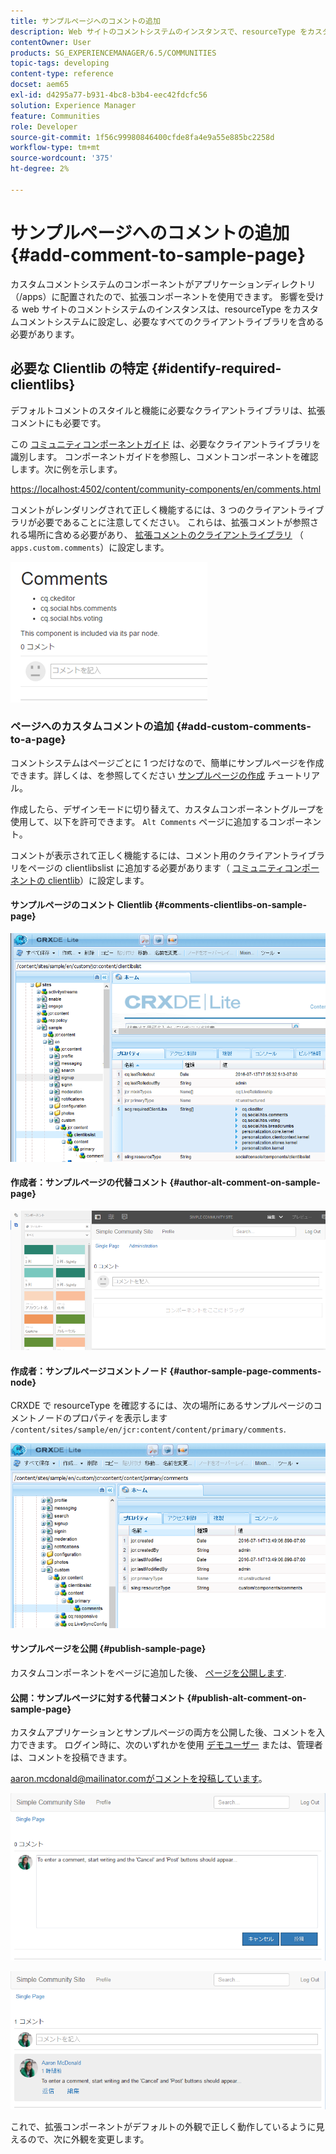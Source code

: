 ```yaml
---
title: サンプルページへのコメントの追加
description: Web サイトのコメントシステムのインスタンスで、resourceType をカスタムコメントシステムに設定し、必要なすべてのクライアントライブラリを含める方法について説明します。
contentOwner: User
products: SG_EXPERIENCEMANAGER/6.5/COMMUNITIES
topic-tags: developing
content-type: reference
docset: aem65
exl-id: d4295a77-b931-4bc8-b3b4-eec42fdcfc56
solution: Experience Manager
feature: Communities
role: Developer
source-git-commit: 1f56c99980846400cfde8fa4e9a55e885bc2258d
workflow-type: tm+mt
source-wordcount: '375'
ht-degree: 2%

---
```


# サンプルページへのコメントの追加  {#add-comment-to-sample-page}

カスタムコメントシステムのコンポーネントがアプリケーションディレクトリ（/apps）に配置されたので、拡張コンポーネントを使用できます。 影響を受ける web サイトのコメントシステムのインスタンスは、resourceType をカスタムコメントシステムに設定し、必要なすべてのクライアントライブラリを含める必要があります。

## 必要な Clientlib の特定 {#identify-required-clientlibs}

デフォルトコメントのスタイルと機能に必要なクライアントライブラリは、拡張コメントにも必要です。

この [コミュニティコンポーネントガイド](/help/communities/components-guide.md) は、必要なクライアントライブラリを識別します。 コンポーネントガイドを参照し、コメントコンポーネントを確認します。次に例を示します。

[https://localhost:4502/content/community-components/en/comments.html](https://localhost:4502/content/community-components/en/comments.html)

コメントがレンダリングされて正しく機能するには、3 つのクライアントライブラリが必要であることに注意してください。 これらは、拡張コメントが参照される場所に含める必要があり、 [拡張コメントのクライアントライブラリ](/help/communities/extend-create-components.md#create-a-client-library-folder) （ `apps.custom.comments`）に設定します。

![comments-component1](assets/comments-component1.png)

### ページへのカスタムコメントの追加 {#add-custom-comments-to-a-page}

コメントシステムはページごとに 1 つだけなので、簡単にサンプルページを作成できます。詳しくは、を参照してください [サンプルページの作成](/help/communities/create-sample-page.md) チュートリアル。

作成したら、デザインモードに切り替えて、カスタムコンポーネントグループを使用して、以下を許可できます。 `Alt Comments` ページに追加するコンポーネント。

コメントが表示されて正しく機能するには、コメント用のクライアントライブラリをページの clientlibslist に追加する必要があります（ [コミュニティコンポーネントの clientlib](/help/communities/clientlibs.md)）に設定します。

#### サンプルページのコメント Clientlib {#comments-clientlibs-on-sample-page}

![comments-clientlibs-crxde](assets/comments-clientlibs-crxde.png)

#### 作成者：サンプルページの代替コメント {#author-alt-comment-on-sample-page}

![alt-comment](assets/alt-comment.png)

#### 作成者：サンプルページコメントノード {#author-sample-page-comments-node}

CRXDE で resourceType を確認するには、次の場所にあるサンプルページのコメントノードのプロパティを表示します `/content/sites/sample/en/jcr:content/content/primary/comments`.

![verify-comment-crxde](assets/verify-comment-crxde.png)

#### サンプルページを公開 {#publish-sample-page}

カスタムコンポーネントをページに追加した後、 [ページを公開します](/help/communities/sites-console.md#publishing-the-site).

#### 公開：サンプルページに対する代替コメント {#publish-alt-comment-on-sample-page}

カスタムアプリケーションとサンプルページの両方を公開した後、コメントを入力できます。 ログイン時に、次のいずれかを使用 [デモユーザー](/help/communities/tutorials.md#demo-users) または、管理者は、コメントを投稿できます。

aaron.mcdonald@mailinator.comがコメントを投稿しています。

![公開 – 代替 – コメント](assets/publish-alt-comment.png)

![publish-alt-comment1](assets/publish-alt-comment1.png)

これで、拡張コンポーネントがデフォルトの外観で正しく動作しているように見えるので、次に外観を変更します。
